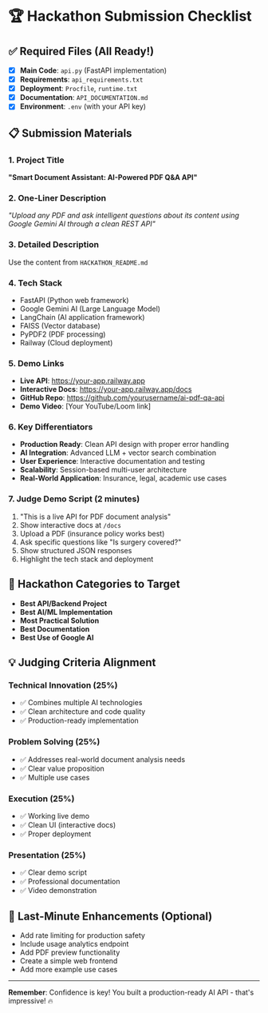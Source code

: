# 🏆 Hackathon Submission Checklist

## ✅ Required Files (All Ready!)
- [x] **Main Code**: `api.py` (FastAPI implementation)
- [x] **Requirements**: `api_requirements.txt` 
- [x] **Deployment**: `Procfile`, `runtime.txt`
- [x] **Documentation**: `API_DOCUMENTATION.md`
- [x] **Environment**: `.env` (with your API key)

## 📋 Submission Materials

### 1. Project Title
**"Smart Document Assistant: AI-Powered PDF Q&A API"**

### 2. One-Liner Description
*"Upload any PDF and ask intelligent questions about its content using Google Gemini AI through a clean REST API"*

### 3. Detailed Description
Use the content from `HACKATHON_README.md`

### 4. Tech Stack
- FastAPI (Python web framework)
- Google Gemini AI (Large Language Model)
- LangChain (AI application framework)
- FAISS (Vector database)
- PyPDF2 (PDF processing)
- Railway (Cloud deployment)

### 5. Demo Links
- **Live API**: https://your-app.railway.app
- **Interactive Docs**: https://your-app.railway.app/docs
- **GitHub Repo**: https://github.com/yourusername/ai-pdf-qa-api
- **Demo Video**: [Your YouTube/Loom link]

### 6. Key Differentiators
- **Production Ready**: Clean API design with proper error handling
- **AI Integration**: Advanced LLM + vector search combination
- **User Experience**: Interactive documentation and testing
- **Scalability**: Session-based multi-user architecture
- **Real-World Application**: Insurance, legal, academic use cases

### 7. Judge Demo Script (2 minutes)
1. "This is a live API for PDF document analysis"
2. Show interactive docs at `/docs`
3. Upload a PDF (insurance policy works best)
4. Ask specific questions like "Is surgery covered?"
5. Show structured JSON responses
6. Highlight the tech stack and deployment

## 🎯 Hackathon Categories to Target
- **Best API/Backend Project**
- **Best AI/ML Implementation** 
- **Most Practical Solution**
- **Best Documentation**
- **Best Use of Google AI**

## 💡 Judging Criteria Alignment

### Technical Innovation (25%)
- ✅ Combines multiple AI technologies
- ✅ Clean architecture and code quality
- ✅ Production-ready implementation

### Problem Solving (25%)
- ✅ Addresses real-world document analysis needs
- ✅ Clear value proposition
- ✅ Multiple use cases

### Execution (25%)
- ✅ Working live demo
- ✅ Clean UI (interactive docs)
- ✅ Proper deployment

### Presentation (25%)
- ✅ Clear demo script
- ✅ Professional documentation
- ✅ Video demonstration

## 🚀 Last-Minute Enhancements (Optional)
- Add rate limiting for production safety
- Include usage analytics endpoint
- Add PDF preview functionality
- Create a simple web frontend
- Add more example use cases

---

**Remember**: Confidence is key! You built a production-ready AI API - that's impressive! 🔥
